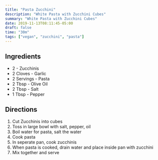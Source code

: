 ```yaml
---
title: "Pasta Zucchini"
description: "White Pasta with Zucchini Cubes"
summary: "White Pasta with Zucchini Cubes"
date: 2019-11-13T08:11:45-05:00
draft: false
time: "30m"
tags: ["vegan", "zucchini", "pasta"]
---
```


## Ingredients

- 2 - Zucchinis
- 2 Cloves - Garlic
- 2 Servings - Pasta
- 2 Tbsp - Olive Oil
- 2 Tbsp - Salt
- 1 Tbsp - Pepper

## Directions

1. Cut Zucchinis into cubes
2. Toss in large bowl with salt, pepper, oil
3. Boil water for pasta, salt the water
4. Cook pasta
5. In seperate pan, cook zucchinis
6. When pasta is cooked, drain water and place inside pan with zucchini
7. Mix together and serve